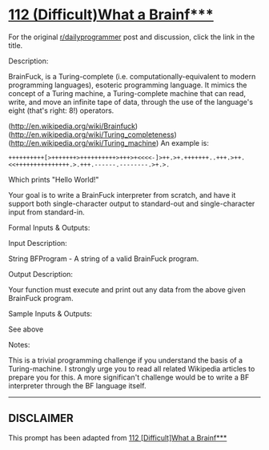 # [112 (Difficult)What a Brainf***](https://www.reddit.com/r/dailyprogrammer/comments/137f7h/11142012_challenge_112_difficultwhat_a_brainf/)

For the original [r/dailyprogrammer](https://www.reddit.com/r/dailyprogrammer/) post and discussion, click the link in the title.

Description:

BrainFuck, is a Turing-complete (i.e. computationally-equivalent to modern programming languages), esoteric programming language. It mimics the concept of a Turing machine, a Turing-complete machine that can read, write, and move an infinite tape of data, through the use of the language's eight (that's right: 8!) operators.

(http://en.wikipedia.org/wiki/Brainfuck)
(http://en.wikipedia.org/wiki/Turing_completeness)
(http://en.wikipedia.org/wiki/Turing_machine)
An example is:


```
++++++++++[>+++++++>++++++++++>+++>+<<<<-]>++.>+.+++++++..+++.>++.<<+++++++++++++++.>.+++.------.--------.>+.>.
```
Which prints "Hello World!"

Your goal is to write a BrainFuck interpreter from scratch, and have it support both single-character output to standard-out and single-character input from standard-in.

Formal Inputs & Outputs:

Input Description:

String BFProgram - A string of a valid BrainFuck program.

Output Description:

Your function must execute and print out any data from the above given BrainFuck program.

Sample Inputs & Outputs:

See above

Notes:

This is a trivial programming challenge if you understand the basis of a Turing-machine. I strongly urge you to read all related Wikipedia articles to prepare you for this. A more significan't challenge would be to write a BF interpreter through the BF language itself.


----
## **DISCLAIMER**
This prompt has been adapted from [112 [Difficult]What a Brainf***](https://www.reddit.com/r/dailyprogrammer/comments/137f7h/11142012_challenge_112_difficultwhat_a_brainf/
)
